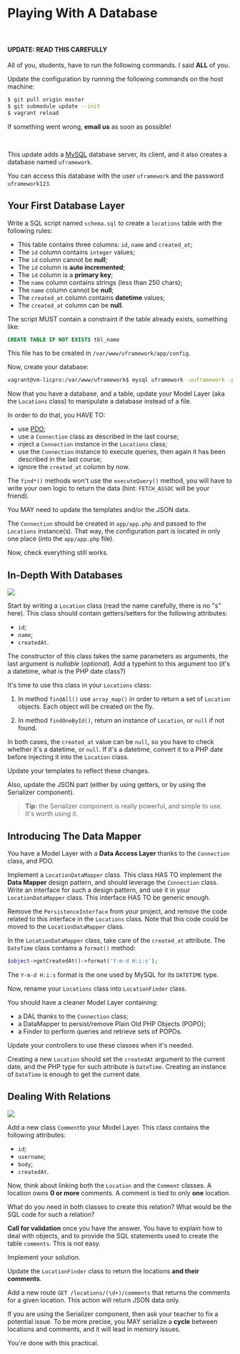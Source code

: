 Playing With A Database
=======================

<br />

#### UPDATE: READ THIS CAREFULLY

All of you, students, have to run the following commands. I said **ALL** of you.

Update the configuration by running the following commands on the host machine:

``` bash
$ git pull origin master
$ git submodule update --init
$ vagrant reload
```

If something went wrong, **email us** as soon as possible!

<br />

This update adds a [MySQL](http://www.mysql.fr/) database server, its client,
and it also creates a database named `uframework`.

You can access this database with the user `uframework` and the password
`uframework123`.


## Your First Database Layer

Write a SQL script named `schema.sql` to create a `locations` table with the
following rules:

* This table contains three columns: `id`, `name` and `created_at`;
* The `id` column contains `integer` values;
* The `id` column cannot be **null**;
* The `id` column is **auto incremented**;
* The `id` column is a **primary key**;
* The `name` column contains strings (less than 250 chars);
* The `name` column cannot be **null**;
* The `created_at` column contains **datetime** values;
* The `created_at` column can be **null**.

The script MUST contain a constraint if the table already exists, something
like:

``` sql
CREATE TABLE IF NOT EXISTS tbl_name
```

This file has to be created in `/var/www/uframework/app/config`.

Now, create your database:

``` bash
vagrant@vm-licpro:/var/www/uframework$ mysql uframework -uuframework -puframework123 < app/config/schema.sql
```

Now that you have a database, and a table, update your Model Layer (aka the
`Locations` class) to manipulate a database instead of a file.

In order to do that, you HAVE TO:

* use [PDO](http://php.net/manual/book.pdo.php);
* use a `Connection` class as described in the last course;
* inject a `Connection` instance in the `Locations` class;
* use the `Connection` instance to execute queries, then again it has been
  described in the last course;
* ignore the `created_at` column by now.

The `find*()` methods won't use the `executeQuery()` method, you will have to
write your own logic to return the data (hint: `FETCH_ASSOC` will be your friend).

You MAY need to update the templates and/or the JSON data.

The `Connection` should be created in `app/app.php` and passed to the
`Locations` instance(s). That way, the configuration part is located in only
one place (into the `app/app.php` file).

Now, check everything still works.


## In-Depth With Databases

![](http://yuml.me/diagram/scruffy;/class/%5BLocation%7C-id;-name;-createdAt%7C+getId();+getName();+setName();+getCreatedAt()%5D%22.png)

Start by writing a `Location` class (read the name carefully, there is no "s"
here). This class should contain getters/setters for the following attributes:

* `id`;
* `name`;
* `createdAt`.

The constructor of this class takes the same parameters as arguments, the last
argument is _nullable_ (_optional_). Add a typehint to this argument too (it's a
datetime, what is the PHP date class?)

It's time to use this class in your `Locations` class:

1. In method `findAll()` use `array_map()` in order to return a set of
`Location` objects. Each object will be created on the fly.

2. In method `findOneById()`, return an instance of `Location`, or `null` if not
found.

In both cases, the `created_at` value can be `null`, so you have to check
whether it's a datetime, or `null`. If it's a datetime, convert it to a PHP
date before injecting it into the `Location` class.

Update your templates to reflect these changes.

Also, update the JSON part (either by using getters, or by using the Serializer
component).

> **Tip:** the Serializer component is really powerful, and simple to use. It's
> worth using it.


## Introducing The Data Mapper

You have a Model Layer with a **Data Access Layer** thanks to the `Connection`
class, and PDO.

Implement a `LocationDataMapper` class. This class HAS TO implement the **Data
Mapper** design pattern, and should leverage the `Connection` class. Write an
interface for such a design pattern, and use it in your `LocationDataMapper`
class. This interface HAS TO be generic enough.

Remove the `PersistenceInterface` from your project, and remove the code related
to this interface in the `Locations` class. Note that this code could be moved
to the `LocationDataMapper` class.

In the `LocationDataMapper` class, take care of the `created_at` attribute. The
`DateTime` class contains a `format()` method:

``` php
$object->getCreatedAt()->format('Y-m-d H:i:s');
```

The `Y-m-d H:i:s` format is the one used by MySQL for its `DATETIME` type.

Now, rename your `Locations` class into `LocationFinder` class.

You should have a cleaner Model Layer containing:

* a DAL thanks to the `Connection` class;
* a DataMapper to persist/remove Plain Old PHP Objects (POPO);
* a Finder to perform queries and retrieve sets of POPOs.

Update your controllers to use these classes when it's needed.

Creating a new `Location` should set the `createdAt` argument to the current
date, and the PHP type for such attribute is `DateTime`. Creating an instance of
`DateTime` is enough to get the current date.


## Dealing With Relations

![](http://yuml.me/diagram/scruffy;/class/%5BLocation%7C...%7C...;+getComments();+setComments()%5D1-0..*%5BComment%7C-id;-username;-body;-createdAt%7C+getId();+getUsername();+setUsername();+getBody();+setBody();+getCreatedAt()%5D.png)

Add a new class `Comment`to your Model Layer. This class contains the
following attributes:

* `id`;
* `username`;
* `body`;
* `createdAt`.

Now, think about linking both the `Location` and the `Comment` classes. A
location owns **0 or more** comments. A comment is tied to only **one**
location.

What do you need in both classes to create this relation? What would be the SQL
code for such a relation?

**Call for validation** once you have the answer. You have to explain how to
deal with objects, and to provide the SQL statements used to create the table
`comments`. This is not easy.

Implement your solution.

Update the `LocationFinder` class to return the locations **and their
comments**.

Add a new route `GET /locations/(\d+)/comments` that returns the comments for a
given location. This action will return JSON data only.

If you are using the Serializer component, then ask your teacher to fix a
potential issue. To be more precise, you MAY serialize a **cycle** between
locations and comments, and it will lead in memory issues.

You're done with this practical.
